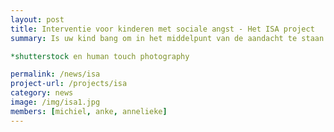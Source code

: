 ```yaml
---
layout: post
title: Interventie voor kinderen met sociale angst - Het ISA project
summary: Is uw kind bang om in het middelpunt van de aandacht te staan of stom gevonden te worden door anderen? Vermijdt uw kind sociale situaties of voelt uw kind zich enorm ongelukkig wanneer hij/zij het moet doorstaan? Dan is het ISA programma misschien wel iets voor jullie.  <a href="/projects/isa"> Lees verder </a>

*shutterstock en human touch photography

permalink: /news/isa
project-url: /projects/isa
category: news
image: /img/isa1.jpg
members: [michiel, anke, annelieke]
---
```

